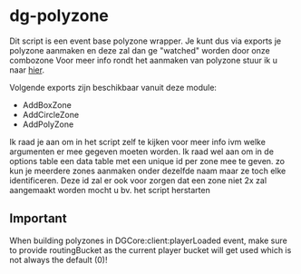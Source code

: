 # dg-polyzone

Dit script is een event base polyzone wrapper. Je kunt dus via exports je polyzone aanmaken en deze zal dan ge "watched"
worden door onze combozone Voor meer info rondt het aanmaken van polyzone stuur ik u
naar [hier](https://github.com/mkafrin/PolyZone/wiki).

Volgende exports zijn beschikbaar vanuit deze module:

- AddBoxZone
- AddCircleZone
- AddPolyZone

Ik raad je aan om in het script zelf te kijken voor meer info ivm welke argumenten er mee gegeven moeten worden. Ik raad
wel aan om in de options table een data table met een unique id per zone mee te geven. zo kun je meerdere zones aanmaken
onder dezelfde naam maar ze toch elke identificeren. Deze id zal er ook voor zorgen dat een zone niet 2x zal aangemaakt
worden mocht u bv. het script herstarten

## Important
When building polyzones in DGCore:client:playerLoaded event, make sure to provide routingBucket as the current player bucket will get used which is not always the default (0)!